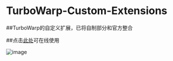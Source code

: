 # TurboWarp-Custom-Extensions
##TurboWarp的自定义扩展，已将自制部分和官方整合

##点击[此处](https://turbowarp.org/editor?extension=https://raw.githubusercontent.com/gyc123456-1/TurboWarp-Custom-Extensions/main/Extensions.js)可在线使用

![image](https://user-images.githubusercontent.com/69791212/155829098-19ba7db5-e856-436e-818a-0d6cd9a5a2ee.png)
